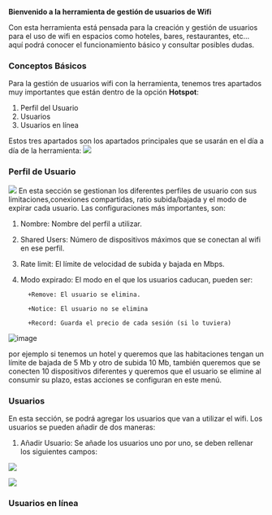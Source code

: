 **Bienvenido a la herramienta de gestión de usuarios de Wifi**

Con esta herramienta está pensada para la creación y gestión de usuarios para el uso de wifi en espacios como hoteles, bares, restaurantes, etc... aquí podrá conocer el funcionamiento básico y consultar posibles dudas.

### Conceptos Básicos

Para la gestión de usuarios wifi con la herramienta, tenemos tres apartados muy importantes que están dentro de la opción **Hotspot**:
1. Perfil del Usuario
2. Usuarios
3. Usuarios en línea

Estos tres apartados son los apartados principales que se usarán en el día a día de la herramienta:
![](https://raw.githubusercontent.com/aferez146/Gestion-HotSpot/gh-pages/gif_tablero.gif)

### Perfil de Usuario
![](https://raw.githubusercontent.com/aferez146/Gestion-HotSpot/gh-pages/gif_2.gif)
En esta sección se gestionan los diferentes perfiles de usuario con sus limitaciones,conexiones compartidas, ratio subida/bajada y el modo de expirar cada usuario. Las configuraciones más importantes, son:
1.  Nombre: Nombre del perfil a utilizar.
2.  Shared Users: Número de dispositivos máximos que se conectan al wifi en ese perfil.
3.  Rate limit: El límite de velocidad de subida y bajada en Mbps.
4.  Modo expirado: El modo en el que los usuarios caducan, pueden ser:

          +Remove: El usuario se elimina.
          
          +Notice: El usuario no se elimina
          
          +Record: Guarda el precio de cada sesión (si lo tuviera)
          

![image](https://raw.githubusercontent.com/aferez146/Gestion-HotSpot/gh-pages/perfil_usuario.PNG "Perfil_Usuarios")

por ejemplo si tenemos un hotel y queremos que las habitaciones tengan un límite de bajada de 5 Mb y otro de subida 10 Mb, también queremos que se conecten 10 dispositivos diferentes y queremos que el usuario se elimine al consumir su plazo, estas acciones se configuran en este menú. 

### Usuarios

En esta sección, se podrá agregar los usuarios que van a utilizar el wifi. Los usuarios se pueden añadir de dos maneras:
1. Añadir Usuario: Se añade los usuarios uno por uno, se deben rellenar los siguientes campos:

![](https://raw.githubusercontent.com/aferez146/Gestion-HotSpot/gh-pages/ad_usser.PNG"add_user")


![](https://raw.githubusercontent.com/aferez146/Gestion-HotSpot/gh-pages/gif3.gif)



### Usuarios en línea
